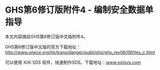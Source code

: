 # GHS第6修订版附件4 - 编制安全数据单指导

本文内容摘自GHS第6修订版中文版附件4。

GHS第6修订版中文版的官方下载地址：
http://www.unece.org/hk/trans/danger/publi/ghs/ghs_rev06/06files_c.html

可以使用 XiXi SDS 软件，快速制作SDS。下载地址：www.xixisys.com


